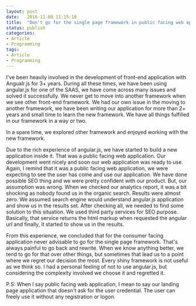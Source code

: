 ```yaml
---
layout: post
date:   2016-11-08 11:15:10
title:  "Don't go for the single page framework in public facing web application"
status: publish
categories:
- Article
- Programming
tags:
- Article
- Programming
---
```


I've been heavily involved in the development of front-end application with Angualr.js for 3+ years. During all these times, we have been using angular.js for one of the SAAS, we have come across many issues and solved it successfully. We never get to move into another framework when we see other front-end framework. We had our own issue in the moving to another framework, we have been writing our application for more than 2+ years and small time to learn the new framework. We have all things fulfilled in our framework in a way or two.

In a spare time, we explored other framework and enjoyed working with the new framework.

Due to the rich experience of angular.js, we have started to build a new application inside it. That was a public facing web application. Our development went nicely and soon our web application was ready to use. Again, I remind that it was a public facing web application, we were expecting to see the user has come and use our application. We have done possible SEO thing and we were pretty confident with our product. But, our assumption was wrong. When we checked our analytics report, it was a bit shocking as nobody found us in the organic search. Results were almost zero. We assumed search engine would understand angular.js application and show us in the results set. After checking all, we needed to find some solution to this situation. We used third party services for SEO purpose. Basically, that service returns the html markup when requested the angular url and finally, it started to show us in the results.

From this experience, we concluded that for the consumer facing application never advisable to go for the single page framework. That's always painful to go back and rewrite. When we know anything better, we tend to go for that over other things, but sometimes that lead us to a point where we regret our decision the most. Every shiny framework is not useful as we think so. I had a personal feeling of not to use angular.js, but considering the complexity involved we choose it and regretted it.

P.S: When I say public facing web application, I mean to say our landing page application that doesn't ask for the user credential. The user can freely use it without any registration or logon.
